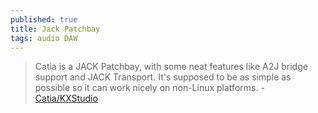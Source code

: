 ```yaml
---
published: true
title: Jack Patchbay
tags: audio DAW
---
```

> Catia is a JACK Patchbay, with some neat features like A2J bridge support and JACK Transport.
It's supposed to be as simple as possible so it can work nicely on non-Linux platforms. -   [Catia/KXStudio](https://kx.studio/Applications:Catia)

